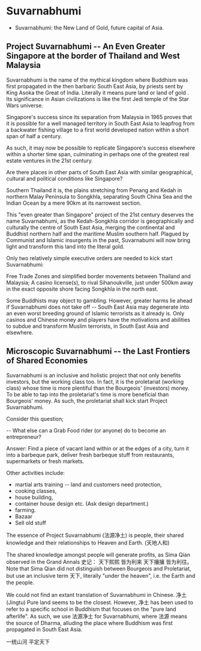 # Suvarnabhumi
- Suvarnabhumi: the New Land of Gold, future capital of Asia.

## Project Suvarnabhumi -- An Even Greater Singapore at the border of Thailand and West Malaysia

Suvarnabhumi is the name of the mythical kingdom where Buddhism was first propagated in the then barbaric South East Asia, by priests sent by King Asoka the Great of India. Literally it means pure land or land of gold . Its significance in Asian civilizations is like the first Jedi temple of the Star Wars universe.

Singapore's success since its separation from Malaysia in 1965 proves that it is possible for a well managed territory in South East Asia to leapfrog from a backwater fishing village to a first world developed nation within a short span of half a century.

As such, it may now be possible to replicate Singapore's success elsewhere within a shorter time span, culminating in perhaps one of the greatest real estate ventures in the 21st century. 

Are there places in other parts of South East Asia with similar geographical, cultural and political conditions like Singapore?

Southern Thailand it is, the plains stretching from Penang and Kedah in northern Malay Peninsula to Songkhla, separating South China Sea and the Indian Ocean by a mere 90km at its narrowest section.

This "even greater than Singapore" project of the 21st century deserves the name Suvarnabhumi, as the Kedah-Songkhla corridor is geographically and culturally the centre of South East Asia, merging the continental and Buddhist northern half and the maritime Muslim southern half. Plagued by Communist and Islamic insurgents in the past, Suvarnabumi will now bring light and transform this land into the literal gold. 

Only two relatively simple executive orders are needed to kick start Suvarnabhumi:

Free Trade Zones and simplified border movements between Thailand and Malaysia;
A casino license(s), to rival Sihanoukville, just under 500km away in the exact opposite shore facing Songkhla in the north east.

Some Buddhists may object to gambling. However, greater harms lie ahead if Suvarnabhumi does not take off -- South East Asia may degenerate into an even worst breeding ground of Islamic terrorists as it already is. Only casinos and Chinese money and players have the motivations and abilities to subdue and transform Muslim terrorists, in South East Asia and elsewhere. 



## Microscopic Suvarnabhumi -- the Last Frontiers of Shared Economies 

Suvarnabhumi is an inclusive and holistic project that not only benefits investors, but the working class too. In fact, it is the proletariat (working class) whose time is more plentiful than the Bourgeois' (investors) money. To be able to tap into the proletariat's time is more beneficial than Bourgeois' money. As such, the proletariat shall kick start Project Suvarnabhumi.

Consider this question;

-- What else can a Grab Food rider (or anyone) do to become an entrepreneur?

Answer: Find a piece of vacant land within or at the edges of a city, turn it into a barbeque park, deliver fresh barbeque stuff from restaurants, supermarkets or fresh markets. 

Other activities include:

- martial arts training -- land and customers need protection,
- cooking classes, 
- house building,
- container house design etc. (Ask design department.)
- farming.
- Bazaar
- Sell old stuff

The essence of Project Suvarnabhumi (法源净土) is people, their shared knowledge and their relationships to Heaven and Earth. (天地人和)

The shared knowledge amongst people will generate profits, as Sima Qian observed in the Grand Annals 史记： 天下熙熙 皆为利来 天下攘攘 皆为利往。 Note that Sima Qian did not distinguish between Bourgeois and Proletariat, but use an inclusive term 天下, literally "under the heaven", i.e. the Earth and the people.

We could not find an extant translation of Suvarnabhumi in Chinese. 净土 (Jingtu) Pure land seems to be the closest. However, 净土 has been used to refer to a specific school in Buddhism that focuses on the "pure land afterlife". As such, we use 法源净土 for Suvarnabhumi, where 法源 means the source of Dharma, alluding the place where Buddhism was first propagated in South East Asia.

一统山河 平定天下






